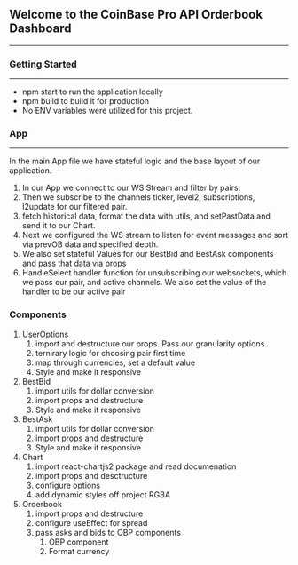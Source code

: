 ## Welcome to the CoinBase Pro API Orderbook Dashboard

---

### Getting Started

---

- npm start to run the application locally
- npm build to build it for production
- No ENV variables were utilized for this project.

### App

---

In the main App file we have stateful logic and the base layout of our application.

1. In our App we connect to our WS Stream and filter by pairs.
2. Then we subscribe to the channels ticker, level2, subscriptions, l2update for our filtered pair.
3. fetch historical data, format the data with utils, and setPastData and send it to our Chart.
4. Next we configured the WS stream to listen for event messages and sort via prevOB data and specified depth.
5. We also set stateful Values for our BestBid and BestAsk components and pass that data via props
6. HandleSelect handler function for unsubscribing our websockets, which we pass our pair, and active channels. We also set the value of the handler to be our active pair

### Components

1. UserOptions
   1. import and destructure our props. Pass our granularity options.
   2. ternirary logic for choosing pair first time
   3. map through currencies, set a default value
   4. Style and make it responsive
2. BestBid
   1. import utils for dollar conversion
   2. import props and destructure
   3. Style and make it responsive
3. BestAsk
   1. import utils for dollar conversion
   2. import props and destructure
   3. Style and make it responsive
4. Chart
   1. import react-chartjs2 package and read documenation
   2. import props and desctructure
   3. configure options
   4. add dynamic styles off project RGBA
5. Orderbook
   1. import props and destructure
   2. configure useEffect for spread
   3. pass asks and bids to OBP components
      1. OBP component
      2. Format currency
